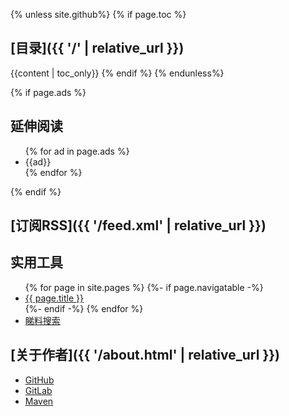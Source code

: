 {% unless site.github%}
{% if page.toc %}
## [目录]({{ '/' | relative_url }})

{{content | toc_only}}
{% endif %}
{% endunless%}

{% if page.ads %}
## 延伸阅读
<ul>
{% for ad in page.ads %}
  <li>{{ad}}</li>
{% endfor %}
</ul>
{% endif %}

## [订阅RSS]({{ '/feed.xml' | relative_url }})

## 实用工具

<ul>
{% for page in site.pages %}
  {%- if page.navigatable -%}
  <li><a href="{{ page.url | relative_url }}">{{ page.title }}</a></li>
  {%- endif -%}
{% endfor %}
<li><a href="https://www.viewfact.org">睇料搜索</a></li>
</ul>

## [关于作者]({{ '/about.html' | relative_url }})

- [GitHub](https://github.com/chungkwong)
- [GitLab](https://gitlab.com/chungkwong)
- [Maven](http://mvnrepository.com/artifact/com.github.chungkwong)

